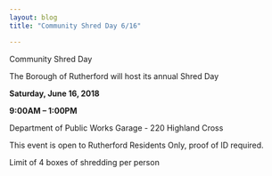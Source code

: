 ```yaml
---
layout: blog
title: "Community Shred Day 6/16"

---
```

Community Shred Day

The Borough of Rutherford will host its annual Shred Day

**Saturday, June 16, 2018**

**9:00AM – 1:00PM**

Department of Public Works Garage - 220 Highland Cross

This event is open to Rutherford Residents Only, proof of ID required.

Limit of 4 boxes of shredding per person
